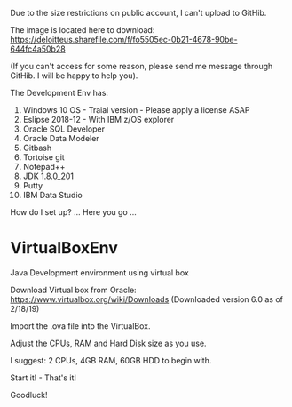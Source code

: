 Due to the size restrictions on public account, I can't upload to GitHib. 

The image is located here to download: https://deloitteus.sharefile.com/f/fo5505ec-0b21-4678-90be-644fc4a50b28

(If you can't access for some reason, please send me message through GitHib. I will be happy to help you).

The Development Env has:

1) Windows 10 OS - Traial version - Please apply a license ASAP
2) Eslipse 2018-12 - With IBM z/OS explorer
3) Oracle SQL Developer
4) Oracle Data Modeler
5) Gitbash
6) Tortoise git
7) Notepad++
8) JDK 1.8.0_201
9) Putty
10) IBM Data Studio


How do I set up? ... Here you go ...

# VirtualBoxEnv
Java Development environment using virtual box 

Download Virtual box from Oracle:
https://www.virtualbox.org/wiki/Downloads (Downloaded version 6.0 as of 2/18/19)

Import the .ova file into the VirtualBox.

Adjust the CPUs, RAM and Hard Disk size as you use.

I suggest: 2 CPUs, 4GB RAM, 60GB HDD to begin with. 

Start it! - That's it!

Goodluck!



